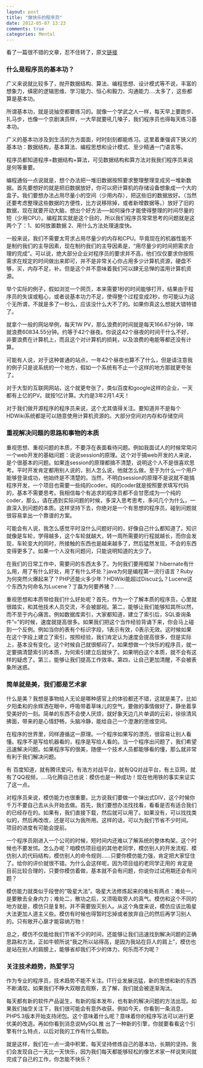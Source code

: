 ```yaml
---
layout: post
title: "做快乐的程序员"
date: 2012-05-07 13:23
comments: true
categories: Mental
---
```

看了一篇很不错的文章，忍不住转了，原文[链接](http://www.nowamagic.net/php/php_BeHappyProgrammer.php)
### 什么是程序员的基本功？

广义来说就比较多了，抛开数据结构、算法、编程思想、设计模式等不说，丰富的想象力，缜密的逻辑思维、学习能力、恒心和毅力、沟通能力….太多了，这些都算是基本功。

所谓基本功，就是说抽空都要练习的。就像一个学武之人一样，每天早上要跑步、扎马步，也像一个京剧演员样，一大早就要吼几嗓子，我们程序员也得每天练习基本功。

广义的基本功涉及到生活的方方面面，时时刻刻都能练习。这里着重强调下狭义的基本功：数据结构，基本算法、编程思想和设计模式、至少精通一门语言等。

程序员都知道程序=数据结构+算法，可见数据结构和算方法对我我们程序员来说是何等重要。

编程通俗一点说就是，想个办法把一堆旧数据按照要求整理整理变成另一堆新数据。首先要想好的就是把旧数据放好，你可以把计算机的存储设备想象成一个大的盒子。我们要想办法占用尽量小的空间（少用内存），把这些旧的数据放好。（当然还要考虑整理这些数据的方便性，比方说移除掉，或者新增数据等。）放好了旧的数据，现在就要开动大脑，想出个好方法—–如何操作才能使得整理的时间尽量的短（少用CPU）。编程其实就是这个目的，所以我们程序员常常思考的问题就是这两个了：1、如何放置数据 2、用什么方法处理速度快。

一般来说，我们不需要太苛求占用尽量少的内存和CPU。毕竟现在的机器性能不是制约我们的主导因素，现在制约我们的主导因素是，“用尽量少的时间把需求合理的完成”。可以说，绝大部分企业对程序员的要求并不高，他们仅仅要求你按照需求在规定的时间做出来即可，并不是非常关心你占用多少计算机资源，硬盘不够，买，内存不足，补。但是这个并不意味着我们可以肆无忌惮的滥用计算机资源。

举个实际的例子，假如浏览一个网页，本来需要1秒的时间能够打开，结果由于程序员的失误或粗心，或者说基本功力不足，使得整个过程变成2秒，你可能认为这个无所谓，不就是多了一秒么，应该没什么大不了的。如果你真这么想就大错特错了。

就拿个一般的网站举例，每天1W PV，那么浪费的时间就是每天166.67分钟，1年就浪费60834.55分钟。约等于42个昼夜。你说这42个昼夜的时间干什么不好，非要浪费在计算机上，而且这个对计算机的损耗，以及浪费的电能等都还没有计算。

可能有人说，对于这种普通的站点，一年42个昼夜也算不了什么，但是请注意我的例子只是说系统的一个地方，假如一个系统有不止一个这样的地方那就更夸张了。

对于大型的互联网网站，这个就更夸张了，类似百度和google这样的企业，一天都有上亿的PV。就按1亿计算。大约是3年2月1.4天！

对于我们做开源程序的程序员来说，这个尤其值得关注。要知道并不是每个HDWiki系统都是可以随意使用计算机资源的。大部分空间对内存和存储空间

### 重视解决问题的思路和事物的本质

重视思想、重视问题的本质，不要浮在表面看待问题。例如我面试人的时候常常问一个web开发的基础问题：说说session的原理。这个对于搞web开发的人来说，是个很基本的问题。如果连session的原理都搞不清楚，说明这个人不是很喜欢思考。平时开发肯定都用别人说的，别人怎么说，他就怎么做。至于为什么一个用户能够登录成功，他始终是不清楚的。当然，不明白session的原理不是说就不能搞程序开发，一个项目也需要一些纯的coder。纯的coder就是按照要求填写代码的，基本不需要思考。我相信每个有追求的程序员都不会甘愿成为一个纯的coder，那么，请在遇到实际问题的时候，多深入思考思考，多问几个为什么，一直深入到问题的本质。这样坚持下去，你绝对是一个有思想的程序员。碰到问题就很容易拿出一个靠谱的方案。

可能会有人说，我怎么感觉平时没什么问题好问的，好像自己什么都知道了。知识就像是车轮，学得越多，这个车轮就越大，转一周所需要的行程就越长，而你会发现，车轮变大的同时，所接触的东西也是越来越多了，然后猛然发现，不会的东西变得更多了。如果一个人没有问题问，只能说明知道的太少了。

在我们的日常工作中，需要问的东西太多了。为何我们要用框架？hibernate有什么用，用了有什么好处，用了有什么坏处？java为何是编程第一流行语言？Ruby为何突然火爆起来了？PHP还能火多少年？HDWiki能超过Discuz么？Lucene这个东西为何命名为Lucene？丁磊为何要养猪？……

重视思想和本质带给我们什么好处呢？首先，作为一个了解本质的程序员，心里就很踏实，和其他技术人员交流，不会被鄙视。第二，能够让我们能够知其所以然，而不至于内心痛苦。例如数据库索引，大家都知道，建立了索引后，SQL查询条件”=”的时候，速度就提高很多。如果我们把这个当作经验背诵下来，你会马上碰到一个反例。例如当你的表有个标识字段，1表示有效，0表示无效。这时候如果在这个字段上建立了索引，按照经验，我们肯定认为速度会提高很多，但是实际上，基本没有变化。这个时候自己就很郁闷了。如果想做一个快乐的程序员，就一定要搞清楚索引的本质，为何索引建立后就快了。如果明白这个本质，就不会有这样的疑虑了。第三，能够让我们提高工作效率。第四，让自己更加清醒，不会被表象所迷惑。

### 简单就是美，我们都是艺术家

什么是美？我想是事物给人无论是哪种感官上的体验都还不错，这就是美了。比如夕阳柔和的余辉洒在眼中，呼吸带着草味儿的空气，要做的事情做好了，静坐着享 受美好的一刻。简单的东西不会使人厌烦，就好象天边几片单调的云彩，徐徐清风拂面，带来的是心情舒畅，头脑冷静，能给自己一个澄澈的思维空间。

在程序的世界里，同样遵循这一原理。一个程序如果写的漂亮，很容易让别人看懂。程序不是写给机器看的，程序是写给人看的。当一个程序出问题了，我们希望迅速解决问题。如果程序写的很美，随便一个技术人员都能够看的懂，那么就非常有利于我们解决问题。

有 百度知道，就有腾讯爱问，有浩方对战平台，就有QQ对战平台，有土豆网，就有了QQ视频，….马化腾自己也说：模仿也是一种成功！现在他用铁的事实来证实了这一点。

对程序员来说，模仿能力也很重要。比方说我们要做一个弹出式DIV，这个时候你千万不要自己去从头开始去做。首先，我们要想办法找找看，看看是否有适合我们的已经存在的。如果有，我们直接下载，然后就可以用了。如果没有，可以找找类似的，然后再改改，还是可以为我所用。这样的话，可以为我们节省不少时间。 项目的进度有可能会提前。

一个程序员刚进入一个公司的时候，短时间内还难以了解系统的整体构架。这个时候也不要发怵。怎么办呢？咱模仿项目组的其他老同学，模仿别人的开发流程、模仿别人的代码结构，模仿别人的命令规则……只要你模仿能力强，肯定把大家怔住了。给你的评价就很不错。为什么会这样呢，因为项目组的老同学正用的 肯定是目前比较合理的，只要你模仿着做，基本就不会有问题，你说你过试用期还会有问题？

模仿能力就类似于段誉的“吸星大法”。吸星大法修炼起来的难处有两点：难处一，是要散去全身内力；难处二，散功之后，又须吸取旁人的真气。模仿和这个不同的地方就是，模仿只是复制，并不需要毁灭别人。从这个角度来说，模仿应该比吸星大法更加人道主义些。模仿有时候也得暂时忘掉或者放弃自己的然后再学习别人的。只有敞开心扉才能容纳万物！

总之，模仿不仅能给我们节省不少的时间，还能够让我们迅速找到解决问题的正确思路和方法，正如牛顿所说“我之所以站得高，是因为我站在巨人的肩上”，模仿也是站在别人的肩膀上，能够省却我们不少的体力，何乐而不为呢？

### 关注技术趋势，热爱学习

作为专业的程序员，技术趋势不能不关注。IT行业发展迅猛，新的思想和新的东西不断涌现。如果我们不睁大双眼去观察，去了解，我们就会被逐渐淘汰。

每天都有新的软件产品诞生，有新的版本发布，也有新的解决问题的方法出现。如果我们抽空关注下，我们很可能会有意外收获。例如今天，你看到一条消息，PHP5.3版本开始支持闭包。这个意味着什么呢？意味着你的程序写法可以进行更优美的改造。再如你看到消息说MySQL推 出了一种新的引擎，你就要看看这个引擎有什么特点，以后对我的工作有什么帮助。

就是这样，我们在一点一滴中积累，每天坚持修炼自己的基本功，长期的坚持。我们会发现自己一天比一天快乐，因为我们每天都能够轻松的像艺术家一样说笑间就完成了自己的工作，你怎能不快乐？
